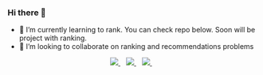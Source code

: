 ### Hi there 👋

- 🌱 I’m currently learning to rank. You can check repo below. Soon will be project with ranking.
- 👯 I’m looking to collaborate on ranking and recommendations problems

<p align='center'>
  
  <a href="https://www.linkedin.com/in/1van-lavrentev/">
    <img src="https://img.shields.io/badge/linkedin-%230077B5.svg?&style=for-the-badge&logo=linkedin&logoColor=white" />
  </a>&nbsp;&nbsp;
  <a href="https://leetcode.com/gwyn_ny/">
    <img src="https://img.shields.io/badge/LeetCode-000000?style=for-the-badge&logo=LeetCode&logoColor=#d16c06" />        
  </a>&nbsp;&nbsp;
  <a href="https://stepik.org/users/40971346">
    <img src="https://img.shields.io/badge/%E2%86%92-Udemy--like%20platform-green" />        
  </a>&nbsp;&nbsp;
  
</p>
<!--
**Gwynny/Gwynny** is a ✨ _special_ ✨ repository because its `README.md` (this file) appears on your GitHub profile.

Here are some ideas to get you started:

- 🔭 I’m currently working on ...
- 🌱 I’m currently learning ...
- 👯 I’m looking to collaborate on ...
- 🤔 I’m looking for help with ...
- 💬 Ask me about ...
- 📫 How to reach me: ...
- 😄 Pronouns: ...
- ⚡ Fun fact: ...
-->
